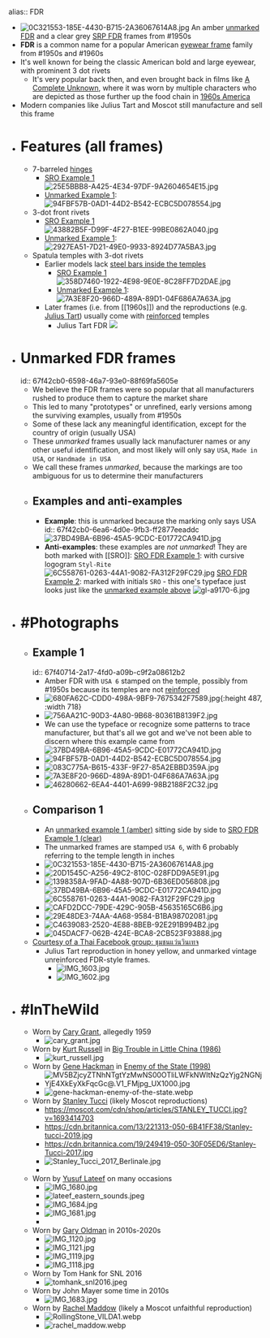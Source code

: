 alias:: FDR

- ![0C321553-185E-4430-B715-2A36067614A8.jpg](../assets/0C321553-185E-4430-B715-2A36067614A8_1744047145305_0.jpg)
  An amber [unmarked FDR](((67f42cb0-6598-46a7-93e0-88f69fa5605e))) and a clear grey [SRP FDR](((67f40166-14f6-41ca-a0d8-a0c32c11caad))) frames from #1950s
- **FDR** is a common name for a popular American [eyewear frame]([[Frame]]) family from #1950s and #1960s
- It's well known for being the classic American bold and large eyewear, with prominent 3 dot rivets
	- It's very popular back then, and even brought back in films like [A Complete Unknown](https://en.wikipedia.org/wiki/A_Complete_Unknown), where it was worn by multiple characters who are depicted as those further up the food chain in [1960s America]([[1960s]])
- Modern companies like Julius Tart and Moscot still manufacture and sell this frame
- # Features (all frames)
	- 7-barreled [hinges]([[Hinge]])
		- [SRO Example 1](((67f40166-14f6-41ca-a0d8-a0c32c11caad)))
		  ![25E5BBB8-A425-4E34-97DF-9A2604654E15.jpg](../assets/25E5BBB8-A425-4E34-97DF-9A2604654E15_1744045376749_0.jpg)
		- [Unmarked Example 1](((67f40714-2a17-4fd0-a09b-c9f2a08612b2))):
		  ![94FBF57B-0AD1-44D2-B542-ECBC5D078554.jpg](../assets/94FBF57B-0AD1-44D2-B542-ECBC5D078554_1744046568966_0.jpg)
	- 3-dot front rivets
		- [SRO Example 1](((67f40166-14f6-41ca-a0d8-a0c32c11caad)))
		  ![43882B5F-D99F-4F27-B1EE-99BE0862A040.jpg](../assets/43882B5F-D99F-4F27-B1EE-99BE0862A040_1744045471049_0.jpg)
		- [Unmarked Example 1](((67f40714-2a17-4fd0-a09b-c9f2a08612b2))):
		  ![2927EA51-7D21-49E0-9933-8924D77A5BA3.jpg](../assets/2927EA51-7D21-49E0-9933-8924D77A5BA3_1744046598081_0.jpg)
	- Spatula temples with 3-dot rivets
		- Earlier models lack [steel bars inside the temples]([[Reinforcement]])
			- [SRO Example 1](((67f40166-14f6-41ca-a0d8-a0c32c11caad)))
			  ![358D7460-1922-4E98-9E0E-8C28FF7D2DAE.jpg](../assets/358D7460-1922-4E98-9E0E-8C28FF7D2DAE_1744045412852_0.jpg)
			- [Unmarked Example 1](((67f40714-2a17-4fd0-a09b-c9f2a08612b2))):
			  ![7A3E8F20-966D-489A-89D1-04F686A7A63A.jpg](../assets/7A3E8F20-966D-489A-89D1-04F686A7A63A_1744046692344_0.jpg)
		- Later frames (i.e. from [[1960s]]) and the reproductions (e.g. [Julius Tart](https://www.juliustartoptical.com/fdr24.html)) usually come with [reinforced]([[Reinforcement]]) temples
			- Julius Tart FDR
			  ![](https://www.juliustartoptical.com/wp-content/uploads/2021/07/fdr_gc_cr_s-scaled.jpg)
- # Unmarked FDR frames
  id:: 67f42cb0-6598-46a7-93e0-88f69fa5605e
	- We believe the FDR frames were so popular that all manufacturers rushed to produce them to capture the market share
	- This led to many "prototypes" or unrefined, early versions among the surviving examples, usually from #1950s
	- Some of these lack any meaningful identification, except for the country of origin (usually USA)
	- These *unmarked* frames usually lack manufacturer names or any other useful identification, and most likely will only say `USA`, `Made in USA`, or `Handmade in USA`
	- We call these frames *unmarked*, because the markings are too ambiguous for us to determine their manufacturers
	- ## Examples and anti-examples
		- **Example**: this is unmarked because the marking only says USA
		  id:: 67f42cb0-6ea6-4d0e-9fb3-ff2877eeaddc
		  ![37BD49BA-6B96-45A5-9CDC-E01772CA941D.jpg](../assets/37BD49BA-6B96-45A5-9CDC-E01772CA941D_1744046302144_0.jpg)
		- **Anti-examples**: these examples are *not unmarked*! They are both marked with [[SRO]]:
		  [SRO FDR Example 1](((67f40166-14f6-41ca-a0d8-a0c32c11caad))): with cursive logogram `Styl-Rite`
		  ![6C558761-0263-44A1-9082-FA312F29FC29.jpg](../assets/6C558761-0263-44A1-9082-FA312F29FC29_1744046006243_0.jpg)
		  [SRO FDR Example 2](((67f41c8a-6a02-479c-a7fc-bb8c6e884539))): marked with initials `SRO` - this one's typeface just looks just like the [unmarked example above](((67f42cb0-6ea6-4d0e-9fb3-ff2877eeaddc)))
		  ![gl-a9170-6.jpg](../assets/gl-a9170-6_1744051532392_0.jpg)
- # #Photographs
	- ## Example 1
	  id:: 67f40714-2a17-4fd0-a09b-c9f2a08612b2
		- Amber FDR with `USA 6` stamped on the temple, possibly from #1950s because its temples are not [reinforced]([[Reinforcement]])
		- ![680FA62C-CDD0-498A-9BF9-7675342F7589.jpg](../assets/680FA62C-CDD0-498A-9BF9-7675342F7589_1744046352658_0.jpg){:height 487, :width 718}
		- ![756AA21C-90D3-4A80-9B68-80361B8139F2.jpg](../assets/756AA21C-90D3-4A80-9B68-80361B8139F2_1744046373745_0.jpg)
		- We can use the typeface or recognize some patterns to trace manufacturer, but that's all we got and we've not been able to discern where this example came from
		  ![37BD49BA-6B96-45A5-9CDC-E01772CA941D.jpg](../assets/37BD49BA-6B96-45A5-9CDC-E01772CA941D_1744046477370_0.jpg)
		- ![94FBF57B-0AD1-44D2-B542-ECBC5D078554.jpg](../assets/94FBF57B-0AD1-44D2-B542-ECBC5D078554_1744046416492_0.jpg)
		- ![083C775A-B615-433F-9F27-85A2EBBD359A.jpg](../assets/083C775A-B615-433F-9F27-85A2EBBD359A_1744046432038_0.jpg)
		- ![7A3E8F20-966D-489A-89D1-04F686A7A63A.jpg](../assets/7A3E8F20-966D-489A-89D1-04F686A7A63A_1744046502930_0.jpg)
		- ![46280662-6EA4-4401-A699-98B2188F2C32.jpg](../assets/46280662-6EA4-4401-A699-98B2188F2C32_1744046520295_0.jpg)
	- ## Comparison 1
		- An [unmarked example 1 (amber)](((67f40714-2a17-4fd0-a09b-c9f2a08612b2))) sitting side by side to [SRO FDR Example 1 (clear)](((67f40166-14f6-41ca-a0d8-a0c32c11caad)))
		- The unmarked frames are stamped `USA 6`, with 6 probably referring to the temple length in inches
		- ![0C321553-185E-4430-B715-2A36067614A8.jpg](../assets/0C321553-185E-4430-B715-2A36067614A8_1744047145305_0.jpg)
		- ![20D1545C-A256-49C2-810C-028FDD9A5E91.jpg](../assets/20D1545C-A256-49C2-810C-028FDD9A5E91_1744047192324_0.jpg)
		- ![1398358A-9FAD-4A88-907D-6B36ED056808.jpg](../assets/1398358A-9FAD-4A88-907D-6B36ED056808_1744047670127_0.jpg)
		  ![37BD49BA-6B96-45A5-9CDC-E01772CA941D.jpg](../assets/37BD49BA-6B96-45A5-9CDC-E01772CA941D_1744046302144_0.jpg)
		  ![6C558761-0263-44A1-9082-FA312F29FC29.jpg](../assets/6C558761-0263-44A1-9082-FA312F29FC29_1744046006243_0.jpg)
		- ![CAFD2DCC-79DE-429C-905B-45635165C6B6.jpg](../assets/CAFD2DCC-79DE-429C-905B-45635165C6B6_1744047457870_0.jpg)
		- ![29E48DE3-74AA-4A68-9584-B1BA98702081.jpg](../assets/29E48DE3-74AA-4A68-9584-B1BA98702081_1744047205062_0.jpg)
		- ![C4639083-2520-4E88-8BEB-92E291B994B2.jpg](../assets/C4639083-2520-4E88-8BEB-92E291B994B2_1744047622342_0.jpg)
		- ![045DACF7-062B-424E-BCA8-2CB523F93888.jpg](../assets/045DACF7-062B-424E-BCA8-2CB523F93888_1744047397567_0.jpg)
	- [Courtesy of a Thai Facebook group: ชุมชนแว่นวินเทจ](https://www.facebook.com/groups/1761255333918207)
		- Julius Tart reproduction in honey yellow, and unmarked vintage unreinforced FDR-style frames.
			- ![IMG_1603.jpg](../assets/IMG_1603_1743872462476_0.jpg)
			- ![IMG_1602.jpg](../assets/IMG_1602_1743872452601_0.jpg)
- # #InTheWild
	- Worn by [Cary Grant](https://en.wikipedia.org/wiki/Cary_Grant), allegedly 1959
		- ![cary_grant.jpg](../assets/cary_grant_1744108114124_0.jpg)
	- Worn by [Kurt Russell](https://en.wikipedia.org/wiki/Kurt_Russell) in [Big Trouble in Little China (1986)](https://en.wikipedia.org/wiki/Big_Trouble_in_Little_China)
		- ![kurt_russell.jpg](../assets/kurt_russell_1744108392961_0.jpg)
	- Worn by [Gene Hackman](https://en.wikipedia.org/wiki/Gene_Hackman) in [Enemy of the State (1998)](https://en.wikipedia.org/wiki/Enemy_of_the_State_(film))
		- ![MV5BZjcyZTNhNTgtYzMwNS00OTliLWFkNWItNzQzYjg2NGNjYjE4XkEyXkFqcGc@._V1_FMjpg_UX1000_.jpg](../assets/MV5BZjcyZTNhNTgtYzMwNS00OTliLWFkNWItNzQzYjg2NGNjYjE4XkEyXkFqcGc@._V1_FMjpg_UX1000_1744107687865_0.jpg)
		- ![gene-hackman-enemy-of-the-state.webp](../assets/gene-hackman-enemy-of-the-state_1744107710260_0.webp)
	- Worn by [Stanley Tucci](https://en.wikipedia.org/wiki/Stanley_Tucci) (likely Moscot reproductions)
		- https://moscot.com/cdn/shop/articles/STANLEY_TUCCI.jpg?v=1693414703
		- https://cdn.britannica.com/13/221313-050-6B41FF38/Stanley-tucci-2019.jpg
		- https://cdn.britannica.com/19/249419-050-30F05ED6/Stanley-Tucci-2017.jpg
		- ![Stanley_Tucci_2017_Berlinale.jpg](../assets/Stanley_Tucci_2017_Berlinale_1744109147378_0.jpg)
		-
	- Worn by [Yusuf Lateef](https://en.wikipedia.org/wiki/Yusef_Lateef) on many occasions
		- ![IMG_1680.jpg](../assets/IMG_1680_1744109010987_0.jpg)
		- ![lateef_eastern_sounds.jpeg](../assets/lateef_eastern_sounds_1744108860041_0.jpeg)
		- ![IMG_1684.jpg](../assets/IMG_1684_1744108940041_0.jpg)
		- ![IMG_1681.jpg](../assets/IMG_1681_1744109001670_0.jpg)
		-
	- Worn by [Gary Oldman](https://en.wikipedia.org/wiki/Gary_Oldman) in 2010s-2020s
		- ![IMG_1120.jpg](../assets/IMG_1120_1743872326550_0.jpg)
		- ![IMG_1121.jpg](../assets/IMG_1121_1743872337875_0.jpg)
		- ![IMG_1119.jpg](../assets/IMG_1119_1743872320387_0.jpg)
		- ![IMG_1118.jpg](../assets/IMG_1118_1743872307629_0.jpg)
	- Worn by Tom Hank for SNL 2016
		- ![tomhank_snl2016.jpeg](../assets/tomhank_snl2016_1744108622860_0.jpeg)
	- Worn by John Mayer some time in 2010s
		- ![IMG_1683.jpg](../assets/IMG_1683_1744109252652_0.jpg)
	- Worn by [Rachel Maddow](https://en.wikipedia.org/wiki/Rachel_Maddow) (likely a Moscot unfaithful reproduction)
		- ![RollingStone_VILDA1.webp](../assets/RollingStone_VILDA1_1744107899948_0.webp)
		- ![rachel_maddow.webp](../assets/rachel_maddow_1744107818332_0.webp)